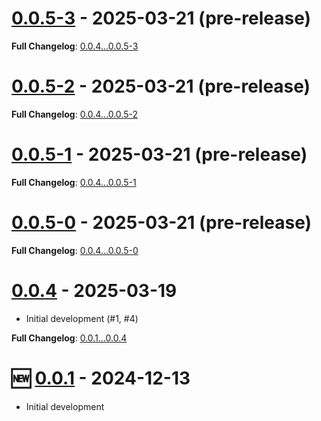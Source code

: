 # [0.0.5-3](https://github.com/kenherring/bats-test-runner/releases/tag/0.0.5-3) - 2025-03-21 (pre-release)



**Full Changelog**: [0.0.4...0.0.5-3](https://github.com/kenherring/bats-test-runner/compare/0.0.4...0.0.5-3)

# [0.0.5-2](https://github.com/kenherring/bats-test-runner/releases/tag/0.0.5-2) - 2025-03-21 (pre-release)



**Full Changelog**: [0.0.4...0.0.5-2](https://github.com/kenherring/bats-test-runner/compare/0.0.4...0.0.5-2)

# [0.0.5-1](https://github.com/kenherring/bats-test-runner/releases/tag/0.0.5-1) - 2025-03-21 (pre-release)



**Full Changelog**: [0.0.4...0.0.5-1](https://github.com/kenherring/bats-test-runner/compare/0.0.4...0.0.5-1)

# [0.0.5-0](https://github.com/kenherring/bats-test-runner/releases/tag/0.0.5-0) - 2025-03-21 (pre-release)



**Full Changelog**: [0.0.4...0.0.5-0](https://github.com/kenherring/bats-test-runner/compare/0.0.4...0.0.5-0)

# [0.0.4](https://github.com/kenherring/bats-test-runner/releases/tag/0.0.4) - 2025-03-19

 * Initial development (#1, #4)

**Full Changelog**: [0.0.1...0.0.4](https://github.com/kenherring/bats-test-runner/compare/0.0.1...0.0.4)

# 🆕 [0.0.1](https://github.com/kenherring/bats-test-runner/releases/tag/0.0.1) - 2024-12-13

* Initial development
